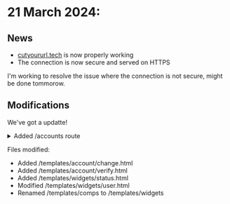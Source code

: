 # 21 March 2024:

## News

- [cutyoururl.tech](https://cutyoururl.tech) is now properly working
- The connection is now secure and served on HTTPS

I'm working to resolve the issue where the connection is not secure, might be done tommorow.

## Modifications

We've got a updatte!

<details>
<summary>Added /accounts route</summary>

- You can verify your email there
- Change your email
- Change your password

If your account is not verified, /short and homepage routes will show you a banner "Your account is not verified, please verify your email to continue."
</details>

Files modified:
- Added /templates/account/change.html
- Added /templates/account/verify.html
- Added /templates/widgets/status.html
- Modified /templates/widgets/user.html
- Renamed /templates/comps to /templates/widgets
